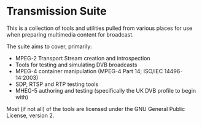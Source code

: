 # Transmission Suite

This is a collection of tools and utilities pulled from various places
for use when preparing multimedia content for broadcast.

The suite aims to cover, primarily:

* MPEG-2 Transport Stream creation and introspection
* Tools for testing and simulating DVB broadcasts
* MPEG-4 container manipulation (MPEG-4 Part 14; ISO/IEC 14496-14:2003)
* SDP, RTSP and RTP testing tools
* MHEG-5 authoring and testing (specifically the UK DVB profile to begin with)

Most (if not all) of the tools are licensed under the GNU General
Public License, version 2.


